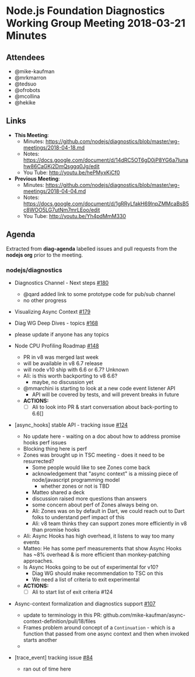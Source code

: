# Node.js Foundation Diagnostics Working Group Meeting 2018-03-21 Minutes

## Attendees
 - @mike-kaufman
 - @mrkmarron
 - @tedsuo
 - @ofrobots
 - @mcollina
 - @hekike


## Links
- **This Meeting**:
  - Minutes:  https://github.com/nodejs/diagnostics/blob/master/wg-meetings/2018-04-18.md
  - Notes: https://docs.google.com/document/d/14dRC5OT6gD0jP8YG6a7Iunahw86CaGKj2DmQsggq0Jg/edit
  - You Tube: http://youtu.be/hePMyxKiCf0
- **Previous Meeting**: 
  - Minutes:  https://github.com/nodejs/diagnostics/blob/master/wg-meetings/2018-04-04.md
  - Notes: https://docs.google.com/document/d/1gRRyLfakH69lnpZMMcaBsB5c8WOO5LG7utNm7mrLEoo/edit
  - You Tube: http://youtu.be/Yh4pdMmM330

## Agenda

Extracted from **diag-agenda** labelled issues and pull requests from the **nodejs org** prior to the meeting.

### nodejs/diagnostics

 - Diagnostics Channel - Next steps [#180](https://github.com/nodejs/diagnostics/issues/180)
   - @qard added link to some prototype code for pub/sub channel
   - no other progress
 - Visualizing Async Context [#179](https://github.com/nodejs/diagnostics/issues/179)
  
 - Diag WG Deep Dives - topics [#168](https://github.com/nodejs/diagnostics/issues/168)
  - please update if anyone has any topics 

 - Node CPU Profiling Roadmap [#148](https://github.com/nodejs/diagnostics/issues/148)
   - PR in v8 was merged last week
   - will be available in v8 6.7 release
   - will node v10 ship with 6.6 or 6.7?  Unknown
   - Ali:  is this worth backporting to v8 6.6?
     - maybe, no discussion yet
   - @mmarchini is starting to look at a new code event listener API
     - API will be covered by tests, and will prevent breaks in future
   - **ACTIONS:**
     - [ ] Ali to look into PR & start conversation about back-porting to 6.6[]  

 - \[async_hooks\] stable API - tracking issue [#124](https://github.com/nodejs/diagnostics/issues/124)
   - No update here - waiting on a doc about how to address promise hooks perf issues
   - Blocking thing here is perf
   - Zones was brought up in TSC meeting - does it need to be resurrected?
     - Some people would like to see Zones come back
     - acknowledgement that "async context" is a missing piece of node/javascript programming model
       - whether zones or not is TBD
     - Matteo shared a deck 
     - discussion raised more questions than answers
     - some concern about perf of Zones always being on.
     - Ali:  Zones was on by default in Dart, we could reach out to Dart folks to understand perf impact of this
     - Ali: v8 team thinks they can support zones more efficiently in v8 than promise hooks
   - Ali:  Async Hooks has high overhead, it listens to way too many events    
   - Matteo:  He has some perf measurements that show Async Hooks has ~8% overhead & is more efficient than monkey-patching approaches.
   - Is Async Hooks going to be out of experimental for v10?
     - Diag WG should make recommendation to TSC on this
     - We need a list of criteria to exit experimental
   - **ACTIONS:**
     - [ ] Ali to start list of exit criteria #124     

 - Async-context formalization and diagnostics support [#107](https://github.com/nodejs/diagnostics/issues/107)
   - update to terminology in this PR: github.com/mike-kaufman/async-context-definition/pull/18/files
   - Frames problem around concept of a `Continuation` - which is a function that passed from one async context and then when invoked starts another
   - 

 - \[trace_event\] tracking issue [#84](https://github.com/nodejs/diagnostics/issues/84)
   - ran out of time here

